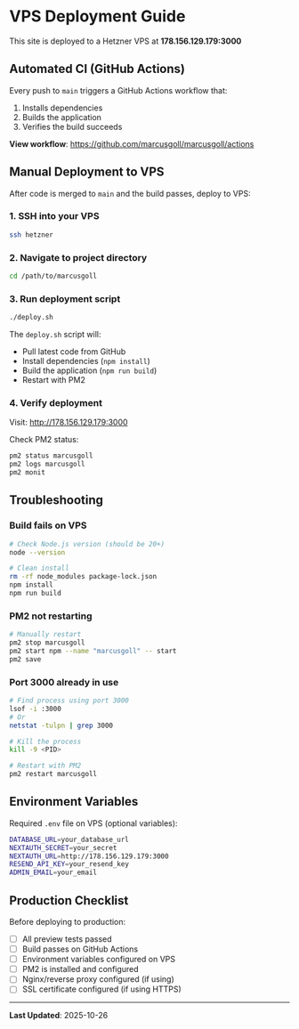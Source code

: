 # VPS Deployment Guide

This site is deployed to a Hetzner VPS at **178.156.129.179:3000**

## Automated CI (GitHub Actions)

Every push to `main` triggers a GitHub Actions workflow that:
1. Installs dependencies
2. Builds the application
3. Verifies the build succeeds

**View workflow**: https://github.com/marcusgoll/marcusgoll/actions

## Manual Deployment to VPS

After code is merged to `main` and the build passes, deploy to VPS:

###  1. SSH into your VPS

```bash
ssh hetzner
```

### 2. Navigate to project directory

```bash
cd /path/to/marcusgoll
```

### 3. Run deployment script

```bash
./deploy.sh
```

The `deploy.sh` script will:
- Pull latest code from GitHub
- Install dependencies (`npm install`)
- Build the application (`npm run build`)
- Restart with PM2

### 4. Verify deployment

Visit: http://178.156.129.179:3000

Check PM2 status:
```bash
pm2 status marcusgoll
pm2 logs marcusgoll
pm2 monit
```

## Troubleshooting

### Build fails on VPS

```bash
# Check Node.js version (should be 20+)
node --version

# Clean install
rm -rf node_modules package-lock.json
npm install
npm run build
```

### PM2 not restarting

```bash
# Manually restart
pm2 stop marcusgoll
pm2 start npm --name "marcusgoll" -- start
pm2 save
```

### Port 3000 already in use

```bash
# Find process using port 3000
lsof -i :3000
# Or
netstat -tulpn | grep 3000

# Kill the process
kill -9 <PID>

# Restart with PM2
pm2 restart marcusgoll
```

## Environment Variables

Required `.env` file on VPS (optional variables):
```bash
DATABASE_URL=your_database_url
NEXTAUTH_SECRET=your_secret
NEXTAUTH_URL=http://178.156.129.179:3000
RESEND_API_KEY=your_resend_key
ADMIN_EMAIL=your_email
```

## Production Checklist

Before deploying to production:
- [ ] All preview tests passed
- [ ] Build passes on GitHub Actions
- [ ] Environment variables configured on VPS
- [ ] PM2 is installed and configured
- [ ] Nginx/reverse proxy configured (if using)
- [ ] SSL certificate configured (if using HTTPS)

---

**Last Updated**: 2025-10-26
